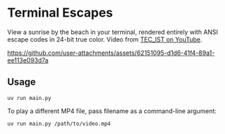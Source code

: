 # Terminal Escapes

View a sunrise by the beach in your terminal, rendered entirely with ANSI escape codes in 24-bit true color. Video from [TEC_IST on YouTube](https://www.youtube.com/watch?v=EsPt0iBkGOo).

https://github.com/user-attachments/assets/62151095-d1d6-41f4-89a1-ee113e093d7a

## Usage
```
uv run main.py
```
To play a different MP4 file, pass filename as a command-line argument:
```
uv run main.py /path/to/video.mp4
```
